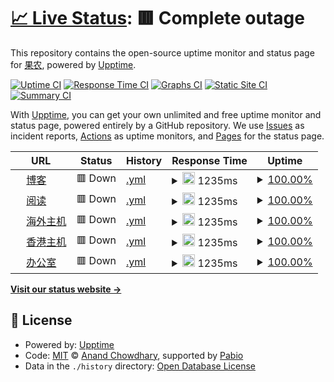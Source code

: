 # [📈 Live Status](https://htmambo.github.io/upptime): <!--live status--> **🟥 Complete outage**

This repository contains the open-source uptime monitor and status page for [果农](https://htmambo.github.io/upptime), powered by [Upptime](https://github.com/upptime/upptime).

[![Uptime CI](https://github.com/htmambo/upptime/workflows/Uptime%20CI/badge.svg)](https://github.com/htmambo/upptime/actions?query=workflow%3A%22Uptime+CI%22)
[![Response Time CI](https://github.com/htmambo/upptime/workflows/Response%20Time%20CI/badge.svg)](https://github.com/htmambo/upptime/actions?query=workflow%3A%22Response+Time+CI%22)
[![Graphs CI](https://github.com/htmambo/upptime/workflows/Graphs%20CI/badge.svg)](https://github.com/htmambo/upptime/actions?query=workflow%3A%22Graphs+CI%22)
[![Static Site CI](https://github.com/htmambo/upptime/workflows/Static%20Site%20CI/badge.svg)](https://github.com/htmambo/upptime/actions?query=workflow%3A%22Static+Site+CI%22)
[![Summary CI](https://github.com/htmambo/upptime/workflows/Summary%20CI/badge.svg)](https://github.com/htmambo/upptime/actions?query=workflow%3A%22Summary+CI%22)

With [Upptime](https://upptime.js.org), you can get your own unlimited and free uptime monitor and status page, powered entirely by a GitHub repository. We use [Issues](https://github.com/htmambo/upptime/issues) as incident reports, [Actions](https://github.com/htmambo/upptime/actions) as uptime monitors, and [Pages](https://htmambo.github.io/upptime) for the status page.

<!--start: status pages-->
<!-- This summary is generated by Upptime (https://github.com/upptime/upptime) -->
<!-- Do not edit this manually, your changes will be overwritten -->
<!-- prettier-ignore -->
| URL | Status | History | Response Time | Uptime |
| --- | ------ | ------- | ------------- | ------ |
| <img alt="" src="https://icons.duckduckgo.com/ip3/blog.imzhp.com.ico" height="13"> [博客](https://blog.imzhp.com) | 🟥 Down | [.yml](https://github.com/htmambo/upptime/commits/HEAD/history/.yml) | <details><summary><img alt="Response time graph" src="./graphs//response-time-week.png" height="20"> 1235ms</summary><br><a href="https://htmambo.github.io/upptime/history/"><img alt="Response time 1235" src="https://img.shields.io/endpoint?url=https%3A%2F%2Fraw.githubusercontent.com%2Fhtmambo%2Fupptime%2FHEAD%2Fapi%2F%2Fresponse-time.json"></a><br><a href="https://htmambo.github.io/upptime/history/"><img alt="24-hour response time 1235" src="https://img.shields.io/endpoint?url=https%3A%2F%2Fraw.githubusercontent.com%2Fhtmambo%2Fupptime%2FHEAD%2Fapi%2F%2Fresponse-time-day.json"></a><br><a href="https://htmambo.github.io/upptime/history/"><img alt="7-day response time 1235" src="https://img.shields.io/endpoint?url=https%3A%2F%2Fraw.githubusercontent.com%2Fhtmambo%2Fupptime%2FHEAD%2Fapi%2F%2Fresponse-time-week.json"></a><br><a href="https://htmambo.github.io/upptime/history/"><img alt="30-day response time 1235" src="https://img.shields.io/endpoint?url=https%3A%2F%2Fraw.githubusercontent.com%2Fhtmambo%2Fupptime%2FHEAD%2Fapi%2F%2Fresponse-time-month.json"></a><br><a href="https://htmambo.github.io/upptime/history/"><img alt="1-year response time 1235" src="https://img.shields.io/endpoint?url=https%3A%2F%2Fraw.githubusercontent.com%2Fhtmambo%2Fupptime%2FHEAD%2Fapi%2F%2Fresponse-time-year.json"></a></details> | <details><summary><a href="https://htmambo.github.io/upptime/history/">100.00%</a></summary><a href="https://htmambo.github.io/upptime/history/"><img alt="All-time uptime 100.00%" src="https://img.shields.io/endpoint?url=https%3A%2F%2Fraw.githubusercontent.com%2Fhtmambo%2Fupptime%2FHEAD%2Fapi%2F%2Fuptime.json"></a><br><a href="https://htmambo.github.io/upptime/history/"><img alt="24-hour uptime 100.00%" src="https://img.shields.io/endpoint?url=https%3A%2F%2Fraw.githubusercontent.com%2Fhtmambo%2Fupptime%2FHEAD%2Fapi%2F%2Fuptime-day.json"></a><br><a href="https://htmambo.github.io/upptime/history/"><img alt="7-day uptime 100.00%" src="https://img.shields.io/endpoint?url=https%3A%2F%2Fraw.githubusercontent.com%2Fhtmambo%2Fupptime%2FHEAD%2Fapi%2F%2Fuptime-week.json"></a><br><a href="https://htmambo.github.io/upptime/history/"><img alt="30-day uptime 100.00%" src="https://img.shields.io/endpoint?url=https%3A%2F%2Fraw.githubusercontent.com%2Fhtmambo%2Fupptime%2FHEAD%2Fapi%2F%2Fuptime-month.json"></a><br><a href="https://htmambo.github.io/upptime/history/"><img alt="1-year uptime 100.00%" src="https://img.shields.io/endpoint?url=https%3A%2F%2Fraw.githubusercontent.com%2Fhtmambo%2Fupptime%2FHEAD%2Fapi%2F%2Fuptime-year.json"></a></details>
| <img alt="" src="https://icons.duckduckgo.com/ip3/reader.hoping.eu.org.ico" height="13"> [阅读](https://reader.hoping.eu.org) | 🟥 Down | [.yml](https://github.com/htmambo/upptime/commits/HEAD/history/.yml) | <details><summary><img alt="Response time graph" src="./graphs//response-time-week.png" height="20"> 1235ms</summary><br><a href="https://htmambo.github.io/upptime/history/"><img alt="Response time 1235" src="https://img.shields.io/endpoint?url=https%3A%2F%2Fraw.githubusercontent.com%2Fhtmambo%2Fupptime%2FHEAD%2Fapi%2F%2Fresponse-time.json"></a><br><a href="https://htmambo.github.io/upptime/history/"><img alt="24-hour response time 1235" src="https://img.shields.io/endpoint?url=https%3A%2F%2Fraw.githubusercontent.com%2Fhtmambo%2Fupptime%2FHEAD%2Fapi%2F%2Fresponse-time-day.json"></a><br><a href="https://htmambo.github.io/upptime/history/"><img alt="7-day response time 1235" src="https://img.shields.io/endpoint?url=https%3A%2F%2Fraw.githubusercontent.com%2Fhtmambo%2Fupptime%2FHEAD%2Fapi%2F%2Fresponse-time-week.json"></a><br><a href="https://htmambo.github.io/upptime/history/"><img alt="30-day response time 1235" src="https://img.shields.io/endpoint?url=https%3A%2F%2Fraw.githubusercontent.com%2Fhtmambo%2Fupptime%2FHEAD%2Fapi%2F%2Fresponse-time-month.json"></a><br><a href="https://htmambo.github.io/upptime/history/"><img alt="1-year response time 1235" src="https://img.shields.io/endpoint?url=https%3A%2F%2Fraw.githubusercontent.com%2Fhtmambo%2Fupptime%2FHEAD%2Fapi%2F%2Fresponse-time-year.json"></a></details> | <details><summary><a href="https://htmambo.github.io/upptime/history/">100.00%</a></summary><a href="https://htmambo.github.io/upptime/history/"><img alt="All-time uptime 100.00%" src="https://img.shields.io/endpoint?url=https%3A%2F%2Fraw.githubusercontent.com%2Fhtmambo%2Fupptime%2FHEAD%2Fapi%2F%2Fuptime.json"></a><br><a href="https://htmambo.github.io/upptime/history/"><img alt="24-hour uptime 100.00%" src="https://img.shields.io/endpoint?url=https%3A%2F%2Fraw.githubusercontent.com%2Fhtmambo%2Fupptime%2FHEAD%2Fapi%2F%2Fuptime-day.json"></a><br><a href="https://htmambo.github.io/upptime/history/"><img alt="7-day uptime 100.00%" src="https://img.shields.io/endpoint?url=https%3A%2F%2Fraw.githubusercontent.com%2Fhtmambo%2Fupptime%2FHEAD%2Fapi%2F%2Fuptime-week.json"></a><br><a href="https://htmambo.github.io/upptime/history/"><img alt="30-day uptime 100.00%" src="https://img.shields.io/endpoint?url=https%3A%2F%2Fraw.githubusercontent.com%2Fhtmambo%2Fupptime%2FHEAD%2Fapi%2F%2Fuptime-month.json"></a><br><a href="https://htmambo.github.io/upptime/history/"><img alt="1-year uptime 100.00%" src="https://img.shields.io/endpoint?url=https%3A%2F%2Fraw.githubusercontent.com%2Fhtmambo%2Fupptime%2FHEAD%2Fapi%2F%2Fuptime-year.json"></a></details>
| <img alt="" src="https://icons.duckduckgo.com/ip3/izhp.eu.org.ico" height="13"> [海外主机](https://izhp.eu.org/) | 🟥 Down | [.yml](https://github.com/htmambo/upptime/commits/HEAD/history/.yml) | <details><summary><img alt="Response time graph" src="./graphs//response-time-week.png" height="20"> 1235ms</summary><br><a href="https://htmambo.github.io/upptime/history/"><img alt="Response time 1235" src="https://img.shields.io/endpoint?url=https%3A%2F%2Fraw.githubusercontent.com%2Fhtmambo%2Fupptime%2FHEAD%2Fapi%2F%2Fresponse-time.json"></a><br><a href="https://htmambo.github.io/upptime/history/"><img alt="24-hour response time 1235" src="https://img.shields.io/endpoint?url=https%3A%2F%2Fraw.githubusercontent.com%2Fhtmambo%2Fupptime%2FHEAD%2Fapi%2F%2Fresponse-time-day.json"></a><br><a href="https://htmambo.github.io/upptime/history/"><img alt="7-day response time 1235" src="https://img.shields.io/endpoint?url=https%3A%2F%2Fraw.githubusercontent.com%2Fhtmambo%2Fupptime%2FHEAD%2Fapi%2F%2Fresponse-time-week.json"></a><br><a href="https://htmambo.github.io/upptime/history/"><img alt="30-day response time 1235" src="https://img.shields.io/endpoint?url=https%3A%2F%2Fraw.githubusercontent.com%2Fhtmambo%2Fupptime%2FHEAD%2Fapi%2F%2Fresponse-time-month.json"></a><br><a href="https://htmambo.github.io/upptime/history/"><img alt="1-year response time 1235" src="https://img.shields.io/endpoint?url=https%3A%2F%2Fraw.githubusercontent.com%2Fhtmambo%2Fupptime%2FHEAD%2Fapi%2F%2Fresponse-time-year.json"></a></details> | <details><summary><a href="https://htmambo.github.io/upptime/history/">100.00%</a></summary><a href="https://htmambo.github.io/upptime/history/"><img alt="All-time uptime 100.00%" src="https://img.shields.io/endpoint?url=https%3A%2F%2Fraw.githubusercontent.com%2Fhtmambo%2Fupptime%2FHEAD%2Fapi%2F%2Fuptime.json"></a><br><a href="https://htmambo.github.io/upptime/history/"><img alt="24-hour uptime 100.00%" src="https://img.shields.io/endpoint?url=https%3A%2F%2Fraw.githubusercontent.com%2Fhtmambo%2Fupptime%2FHEAD%2Fapi%2F%2Fuptime-day.json"></a><br><a href="https://htmambo.github.io/upptime/history/"><img alt="7-day uptime 100.00%" src="https://img.shields.io/endpoint?url=https%3A%2F%2Fraw.githubusercontent.com%2Fhtmambo%2Fupptime%2FHEAD%2Fapi%2F%2Fuptime-week.json"></a><br><a href="https://htmambo.github.io/upptime/history/"><img alt="30-day uptime 100.00%" src="https://img.shields.io/endpoint?url=https%3A%2F%2Fraw.githubusercontent.com%2Fhtmambo%2Fupptime%2FHEAD%2Fapi%2F%2Fuptime-month.json"></a><br><a href="https://htmambo.github.io/upptime/history/"><img alt="1-year uptime 100.00%" src="https://img.shields.io/endpoint?url=https%3A%2F%2Fraw.githubusercontent.com%2Fhtmambo%2Fupptime%2FHEAD%2Fapi%2F%2Fuptime-year.json"></a></details>
| <img alt="" src="https://icons.duckduckgo.com/ip3/null.ico" height="13"> [香港主机](38.207.164.24) | 🟥 Down | [.yml](https://github.com/htmambo/upptime/commits/HEAD/history/.yml) | <details><summary><img alt="Response time graph" src="./graphs//response-time-week.png" height="20"> 1235ms</summary><br><a href="https://htmambo.github.io/upptime/history/"><img alt="Response time 1235" src="https://img.shields.io/endpoint?url=https%3A%2F%2Fraw.githubusercontent.com%2Fhtmambo%2Fupptime%2FHEAD%2Fapi%2F%2Fresponse-time.json"></a><br><a href="https://htmambo.github.io/upptime/history/"><img alt="24-hour response time 1235" src="https://img.shields.io/endpoint?url=https%3A%2F%2Fraw.githubusercontent.com%2Fhtmambo%2Fupptime%2FHEAD%2Fapi%2F%2Fresponse-time-day.json"></a><br><a href="https://htmambo.github.io/upptime/history/"><img alt="7-day response time 1235" src="https://img.shields.io/endpoint?url=https%3A%2F%2Fraw.githubusercontent.com%2Fhtmambo%2Fupptime%2FHEAD%2Fapi%2F%2Fresponse-time-week.json"></a><br><a href="https://htmambo.github.io/upptime/history/"><img alt="30-day response time 1235" src="https://img.shields.io/endpoint?url=https%3A%2F%2Fraw.githubusercontent.com%2Fhtmambo%2Fupptime%2FHEAD%2Fapi%2F%2Fresponse-time-month.json"></a><br><a href="https://htmambo.github.io/upptime/history/"><img alt="1-year response time 1235" src="https://img.shields.io/endpoint?url=https%3A%2F%2Fraw.githubusercontent.com%2Fhtmambo%2Fupptime%2FHEAD%2Fapi%2F%2Fresponse-time-year.json"></a></details> | <details><summary><a href="https://htmambo.github.io/upptime/history/">100.00%</a></summary><a href="https://htmambo.github.io/upptime/history/"><img alt="All-time uptime 100.00%" src="https://img.shields.io/endpoint?url=https%3A%2F%2Fraw.githubusercontent.com%2Fhtmambo%2Fupptime%2FHEAD%2Fapi%2F%2Fuptime.json"></a><br><a href="https://htmambo.github.io/upptime/history/"><img alt="24-hour uptime 100.00%" src="https://img.shields.io/endpoint?url=https%3A%2F%2Fraw.githubusercontent.com%2Fhtmambo%2Fupptime%2FHEAD%2Fapi%2F%2Fuptime-day.json"></a><br><a href="https://htmambo.github.io/upptime/history/"><img alt="7-day uptime 100.00%" src="https://img.shields.io/endpoint?url=https%3A%2F%2Fraw.githubusercontent.com%2Fhtmambo%2Fupptime%2FHEAD%2Fapi%2F%2Fuptime-week.json"></a><br><a href="https://htmambo.github.io/upptime/history/"><img alt="30-day uptime 100.00%" src="https://img.shields.io/endpoint?url=https%3A%2F%2Fraw.githubusercontent.com%2Fhtmambo%2Fupptime%2FHEAD%2Fapi%2F%2Fuptime-month.json"></a><br><a href="https://htmambo.github.io/upptime/history/"><img alt="1-year uptime 100.00%" src="https://img.shields.io/endpoint?url=https%3A%2F%2Fraw.githubusercontent.com%2Fhtmambo%2Fupptime%2FHEAD%2Fapi%2F%2Fuptime-year.json"></a></details>
| <img alt="" src="https://icons.duckduckgo.com/ip3/null.ico" height="13"> [办公室](58.213.197.202) | 🟥 Down | [.yml](https://github.com/htmambo/upptime/commits/HEAD/history/.yml) | <details><summary><img alt="Response time graph" src="./graphs//response-time-week.png" height="20"> 1235ms</summary><br><a href="https://htmambo.github.io/upptime/history/"><img alt="Response time 1235" src="https://img.shields.io/endpoint?url=https%3A%2F%2Fraw.githubusercontent.com%2Fhtmambo%2Fupptime%2FHEAD%2Fapi%2F%2Fresponse-time.json"></a><br><a href="https://htmambo.github.io/upptime/history/"><img alt="24-hour response time 1235" src="https://img.shields.io/endpoint?url=https%3A%2F%2Fraw.githubusercontent.com%2Fhtmambo%2Fupptime%2FHEAD%2Fapi%2F%2Fresponse-time-day.json"></a><br><a href="https://htmambo.github.io/upptime/history/"><img alt="7-day response time 1235" src="https://img.shields.io/endpoint?url=https%3A%2F%2Fraw.githubusercontent.com%2Fhtmambo%2Fupptime%2FHEAD%2Fapi%2F%2Fresponse-time-week.json"></a><br><a href="https://htmambo.github.io/upptime/history/"><img alt="30-day response time 1235" src="https://img.shields.io/endpoint?url=https%3A%2F%2Fraw.githubusercontent.com%2Fhtmambo%2Fupptime%2FHEAD%2Fapi%2F%2Fresponse-time-month.json"></a><br><a href="https://htmambo.github.io/upptime/history/"><img alt="1-year response time 1235" src="https://img.shields.io/endpoint?url=https%3A%2F%2Fraw.githubusercontent.com%2Fhtmambo%2Fupptime%2FHEAD%2Fapi%2F%2Fresponse-time-year.json"></a></details> | <details><summary><a href="https://htmambo.github.io/upptime/history/">100.00%</a></summary><a href="https://htmambo.github.io/upptime/history/"><img alt="All-time uptime 100.00%" src="https://img.shields.io/endpoint?url=https%3A%2F%2Fraw.githubusercontent.com%2Fhtmambo%2Fupptime%2FHEAD%2Fapi%2F%2Fuptime.json"></a><br><a href="https://htmambo.github.io/upptime/history/"><img alt="24-hour uptime 100.00%" src="https://img.shields.io/endpoint?url=https%3A%2F%2Fraw.githubusercontent.com%2Fhtmambo%2Fupptime%2FHEAD%2Fapi%2F%2Fuptime-day.json"></a><br><a href="https://htmambo.github.io/upptime/history/"><img alt="7-day uptime 100.00%" src="https://img.shields.io/endpoint?url=https%3A%2F%2Fraw.githubusercontent.com%2Fhtmambo%2Fupptime%2FHEAD%2Fapi%2F%2Fuptime-week.json"></a><br><a href="https://htmambo.github.io/upptime/history/"><img alt="30-day uptime 100.00%" src="https://img.shields.io/endpoint?url=https%3A%2F%2Fraw.githubusercontent.com%2Fhtmambo%2Fupptime%2FHEAD%2Fapi%2F%2Fuptime-month.json"></a><br><a href="https://htmambo.github.io/upptime/history/"><img alt="1-year uptime 100.00%" src="https://img.shields.io/endpoint?url=https%3A%2F%2Fraw.githubusercontent.com%2Fhtmambo%2Fupptime%2FHEAD%2Fapi%2F%2Fuptime-year.json"></a></details>

<!--end: status pages-->

[**Visit our status website →**](https://htmambo.github.io/upptime)

## 📄 License

- Powered by: [Upptime](https://github.com/upptime/upptime)
- Code: [MIT](./LICENSE) © [Anand Chowdhary](https://anandchowdhary.com), supported by [Pabio](https://pabio.com)
- Data in the `./history` directory: [Open Database License](https://opendatacommons.org/licenses/odbl/1-0/)

